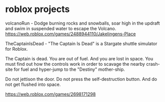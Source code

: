 # roblox projects

volcanoRun - Dodge burning rocks and snowballs, soar high in the updraft and swim in suspended water to escape the Volcano.
https://web.roblox.com/games/2488944110/Jakelingens-Place

TheCaptainIsDead - "The Captain Is Dead" is a Stargate shuttle simulator for Roblox.

The Captain is dead. You are out of fuel. And you are lost in space. You must find out how the controls work in order to scavage the nearby crash-site for fuel and hyper-jump to the "Destiny" mother-ship. 

Do not jettison the door. Do not press the self-destruction button. And do not get flushed into space. 

https://web.roblox.com/games/2698171298
